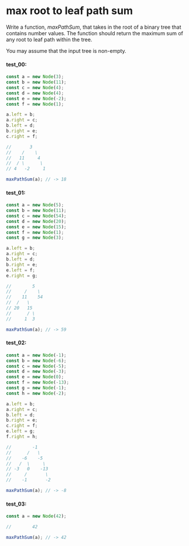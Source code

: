 # max root to leaf path sum

Write a function, _maxPathSum_, that takes in the root of a binary tree that contains number values.
The function should return the maximum sum of any root to leaf path within the tree.

You may assume that the input tree is non-empty.

#### test_00:

```js
const a = new Node(3);
const b = new Node(11);
const c = new Node(4);
const d = new Node(4);
const e = new Node(-2);
const f = new Node(1);

a.left = b;
a.right = c;
b.left = d;
b.right = e;
c.right = f;

//       3
//    /    \
//   11     4
//  / \      \
// 4   -2     1

maxPathSum(a); // -> 18
```

#### test_01:

```js
const a = new Node(5);
const b = new Node(11);
const c = new Node(54);
const d = new Node(20);
const e = new Node(15);
const f = new Node(1);
const g = new Node(3);

a.left = b;
a.right = c;
b.left = d;
b.right = e;
e.left = f;
e.right = g;

//        5
//     /    \
//    11    54
//  /   \
// 20   15
//      / \
//     1  3

maxPathSum(a); // -> 59
```

#### test_02:

```js
const a = new Node(-1);
const b = new Node(-6);
const c = new Node(-5);
const d = new Node(-3);
const e = new Node(0);
const f = new Node(-13);
const g = new Node(-1);
const h = new Node(-2);

a.left = b;
a.right = c;
b.left = d;
b.right = e;
c.right = f;
e.left = g;
f.right = h;

//        -1
//      /   \
//    -6    -5
//   /  \     \
// -3   0    -13
//     /       \
//    -1       -2

maxPathSum(a); // -> -8
```

#### test_03:

```js
const a = new Node(42);

//        42

maxPathSum(a); // -> 42
```
